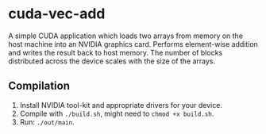 # cuda-vec-add

A simple CUDA application which loads two arrays from memory on the host machine into an NVIDIA graphics card. Performs element-wise addition and writes the result back to host memory. The number of blocks distributed across the device scales with the size of the arrays.

## Compilation
1. Install NVIDIA tool-kit and appropriate drivers for your device.
2. Compile with ```./build.sh```, might need to ```chmod +x build.sh```.
3. Run: ```./out/main```.
